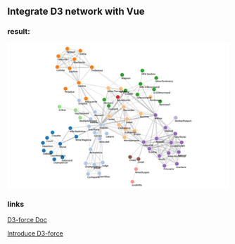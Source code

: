 ## Integrate D3 network with Vue
### result:

![result](./result.png)

### links

[D3-force Doc](https://github.com/d3/d3-force/blob/master/README.md#forceSimulation)  

[Introduce D3-force](http://mat617.com/%E6%95%B0%E6%8D%AE%E5%8F%AF%E8%A7%86%E5%8C%96/2017/02/18/%E5%8A%9B%E5%AF%BC%E5%90%91%E5%9B%BE%E7%AE%80%E4%BB%8B(Force-Directed-Graph)-in-D3.V4/#5-forcelink)
